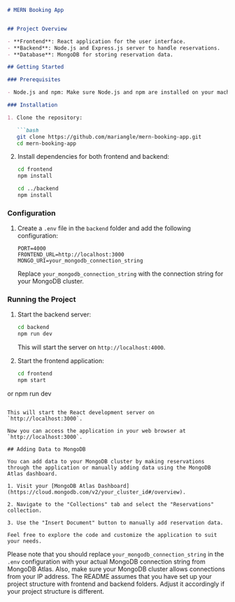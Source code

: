 

```markdown
# MERN Booking App


## Project Overview

- **Frontend**: React application for the user interface.
- **Backend**: Node.js and Express.js server to handle reservations.
- **Database**: MongoDB for storing reservation data.

## Getting Started

### Prerequisites

- Node.js and npm: Make sure Node.js and npm are installed on your machine.

### Installation

1. Clone the repository:

   ```bash
   git clone https://github.com/mariangle/mern-booking-app.git
   cd mern-booking-app
   ```

2. Install dependencies for both frontend and backend:

   ```bash
   cd frontend
   npm install

   cd ../backend
   npm install
   ```

### Configuration

1. Create a `.env` file in the `backend` folder and add the following configuration:

   ```env
   PORT=4000
   FRONTEND_URL=http://localhost:3000
   MONGO_URI=your_mongodb_connection_string
   ```

   Replace `your_mongodb_connection_string` with the connection string for your MongoDB cluster.

### Running the Project

1. Start the backend server:

   ```bash
   cd backend
   npm run dev
   ```

   This will start the server on `http://localhost:4000`.

2. Start the frontend application:

   ```bash
   cd frontend
   npm start
or
    npm run dev
   ```

   This will start the React development server on `http://localhost:3000`.

Now you can access the application in your web browser at `http://localhost:3000`.

## Adding Data to MongoDB

You can add data to your MongoDB cluster by making reservations through the application or manually adding data using the MongoDB Atlas dashboard.

1. Visit your [MongoDB Atlas Dashboard](https://cloud.mongodb.com/v2/your_cluster_id#/overview).

2. Navigate to the "Collections" tab and select the "Reservations" collection.

3. Use the "Insert Document" button to manually add reservation data.

Feel free to explore the code and customize the application to suit your needs.
```

Please note that you should replace `your_mongodb_connection_string` in the `.env` configuration with your actual MongoDB connection string from MongoDB Atlas. Also, make sure your MongoDB cluster allows connections from your IP address. The README assumes that you have set up your project structure with frontend and backend folders. Adjust it accordingly if your project structure is different.
